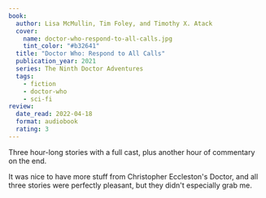 ```yaml
---
book:
  author: Lisa McMullin, Tim Foley, and Timothy X. Atack
  cover:
    name: doctor-who-respond-to-all-calls.jpg
    tint_color: "#b32641"
  title: "Doctor Who: Respond to All Calls"
  publication_year: 2021
  series: The Ninth Doctor Adventures
  tags:
    - fiction
    - doctor-who
    - sci-fi
review:
  date_read: 2022-04-18
  format: audiobook
  rating: 3
---
```


Three hour-long stories with a full cast, plus another hour of commentary on the end.

It was nice to have more stuff from Christopher Eccleston's Doctor, and all three stories were perfectly pleasant, but they didn't especially grab me.

